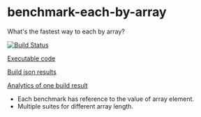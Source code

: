 # benchmark-each-by-array

What's the fastest way to each by array?

[![Build Status](https://travis-ci.org/evolvator/benchmark-each-by-array.svg?branch=master)](https://travis-ci.org/evolvator/benchmark-each-by-array)

[Executable code](https://github.com/evolvator/benchmark-each-by-array/tree/code)

[Build json results](https://github.com/evolvator/benchmark-each-by-array/tree/results)

[Analytics of one build result](https://ivansglazunov.github.io/json-table-viewer/#/{%22path%22%3A%22https%3A%2F%2Fraw.githubusercontent.com%2Fevolvator%2Fbenchmark-each-by-array%2Fresults%2Flast.json%22%2C%22sorted%22%3A[{%22id%22%3A%22suite%22%2C%22desc%22%3Atrue}%2C{%22id%22%3A%22os%22%2C%22desc%22%3Afalse}%2C{%22id%22%3A%22platform%22%2C%22desc%22%3Afalse}%2C{%22id%22%3A%22version%22%2C%22desc%22%3Atrue}%2C{%22id%22%3A%22percent%22%2C%22desc%22%3Atrue}]%2C%22filtered%22%3A[{%22id%22%3A%22version%22%2C%22value%22%3A{%22allowed%22%3A[%2210.4.0%22]%2C%22regexp%22%3A%22%22}}%2C{%22id%22%3A%22os%22%2C%22value%22%3A{%22allowed%22%3A[%22Linux%2064-bit%22]%2C%22regexp%22%3A%22%22}}]%2C%22page%22%3A0%2C%22pageSize%22%3A50})

- Each benchmark has reference to the value of array element.
- Multiple suites for different array length.
